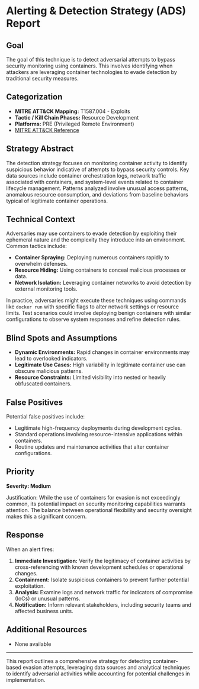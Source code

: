 # Alerting & Detection Strategy (ADS) Report

## Goal
The goal of this technique is to detect adversarial attempts to bypass security monitoring using containers. This involves identifying when attackers are leveraging container technologies to evade detection by traditional security measures.

## Categorization
- **MITRE ATT&CK Mapping:** T1587.004 - Exploits
- **Tactic / Kill Chain Phases:** Resource Development
- **Platforms:** PRE (Privileged Remote Environment)
- [MITRE ATT&CK Reference](https://attack.mitre.org/techniques/T1587/004)

## Strategy Abstract
The detection strategy focuses on monitoring container activity to identify suspicious behavior indicative of attempts to bypass security controls. Key data sources include container orchestration logs, network traffic associated with containers, and system-level events related to container lifecycle management. Patterns analyzed involve unusual access patterns, anomalous resource consumption, and deviations from baseline behaviors typical of legitimate container operations.

## Technical Context
Adversaries may use containers to evade detection by exploiting their ephemeral nature and the complexity they introduce into an environment. Common tactics include:
- **Container Spraying:** Deploying numerous containers rapidly to overwhelm defenses.
- **Resource Hiding:** Using containers to conceal malicious processes or data.
- **Network Isolation:** Leveraging container networks to avoid detection by external monitoring tools.

In practice, adversaries might execute these techniques using commands like `docker run` with specific flags to alter network settings or resource limits. Test scenarios could involve deploying benign containers with similar configurations to observe system responses and refine detection rules.

## Blind Spots and Assumptions
- **Dynamic Environments:** Rapid changes in container environments may lead to overlooked indicators.
- **Legitimate Use Cases:** High variability in legitimate container use can obscure malicious patterns.
- **Resource Constraints:** Limited visibility into nested or heavily obfuscated containers.

## False Positives
Potential false positives include:
- Legitimate high-frequency deployments during development cycles.
- Standard operations involving resource-intensive applications within containers.
- Routine updates and maintenance activities that alter container configurations.

## Priority
**Severity: Medium**

Justification: While the use of containers for evasion is not exceedingly common, its potential impact on security monitoring capabilities warrants attention. The balance between operational flexibility and security oversight makes this a significant concern.

## Response
When an alert fires:
1. **Immediate Investigation:** Verify the legitimacy of container activities by cross-referencing with known development schedules or operational changes.
2. **Containment:** Isolate suspicious containers to prevent further potential exploitation.
3. **Analysis:** Examine logs and network traffic for indicators of compromise (IoCs) or unusual patterns.
4. **Notification:** Inform relevant stakeholders, including security teams and affected business units.

## Additional Resources
- None available

---

This report outlines a comprehensive strategy for detecting container-based evasion attempts, leveraging data sources and analytical techniques to identify adversarial activities while accounting for potential challenges in implementation.